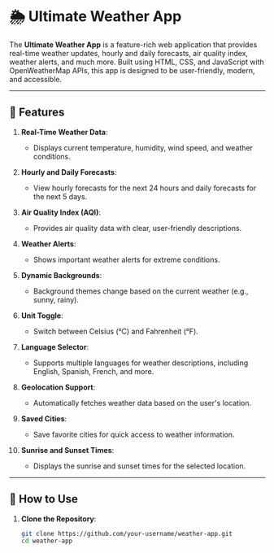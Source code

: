 # 🌦 Ultimate Weather App

The **Ultimate Weather App** is a feature-rich web application that provides real-time weather updates, hourly and daily forecasts, air quality index, weather alerts, and much more. Built using HTML, CSS, and JavaScript with OpenWeatherMap APIs, this app is designed to be user-friendly, modern, and accessible.

---

## 🌟 Features

1. **Real-Time Weather Data**:
   - Displays current temperature, humidity, wind speed, and weather conditions.

2. **Hourly and Daily Forecasts**:
   - View hourly forecasts for the next 24 hours and daily forecasts for the next 5 days.

3. **Air Quality Index (AQI)**:
   - Provides air quality data with clear, user-friendly descriptions.

4. **Weather Alerts**:
   - Shows important weather alerts for extreme conditions.

5. **Dynamic Backgrounds**:
   - Background themes change based on the current weather (e.g., sunny, rainy).

6. **Unit Toggle**:
   - Switch between Celsius (°C) and Fahrenheit (°F).

7. **Language Selector**:
   - Supports multiple languages for weather descriptions, including English, Spanish, French, and more.

8. **Geolocation Support**:
   - Automatically fetches weather data based on the user's location.

9. **Saved Cities**:
   - Save favorite cities for quick access to weather information.

10. **Sunrise and Sunset Times**:
    - Displays the sunrise and sunset times for the selected location.

---

## 🚀 How to Use

1. **Clone the Repository**:
   ```bash
   git clone https://github.com/your-username/weather-app.git
   cd weather-app
